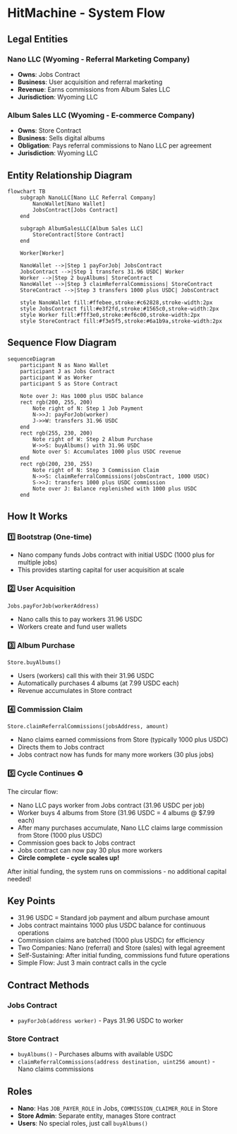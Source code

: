 # HitMachine - System Flow

## Legal Entities

### Nano LLC (Wyoming - Referral Marketing Company)
- **Owns**: Jobs Contract
- **Business**: User acquisition and referral marketing
- **Revenue**: Earns commissions from Album Sales LLC
- **Jurisdiction**: Wyoming LLC

### Album Sales LLC (Wyoming - E-commerce Company)
- **Owns**: Store Contract  
- **Business**: Sells digital albums
- **Obligation**: Pays referral commissions to Nano LLC per agreement
- **Jurisdiction**: Wyoming LLC

## Entity Relationship Diagram

```mermaid
flowchart TB
    subgraph NanoLLC[Nano LLC Referral Company]
        NanoWallet[Nano Wallet]
        JobsContract[Jobs Contract]
    end
    
    subgraph AlbumSalesLLC[Album Sales LLC]
        StoreContract[Store Contract]
    end
    
    Worker[Worker]
    
    NanoWallet -->|Step 1 payForJob| JobsContract
    JobsContract -->|Step 1 transfers 31.96 USDC| Worker
    Worker -->|Step 2 buyAlbums| StoreContract
    NanoWallet -->|Step 3 claimReferralCommissions| StoreContract
    StoreContract -->|Step 3 transfers 1000 plus USDC| JobsContract
    
    style NanoWallet fill:#ffebee,stroke:#c62828,stroke-width:2px
    style JobsContract fill:#e3f2fd,stroke:#1565c0,stroke-width:2px
    style Worker fill:#fff3e0,stroke:#ef6c00,stroke-width:2px
    style StoreContract fill:#f3e5f5,stroke:#6a1b9a,stroke-width:2px
```

## Sequence Flow Diagram

```mermaid
sequenceDiagram
    participant N as Nano Wallet
    participant J as Jobs Contract
    participant W as Worker
    participant S as Store Contract
    
    Note over J: Has 1000 plus USDC balance
    rect rgb(200, 255, 200)
        Note right of N: Step 1 Job Payment
        N->>J: payForJob(worker)
        J->>W: transfers 31.96 USDC
    end
    rect rgb(255, 230, 200)
        Note right of W: Step 2 Album Purchase
        W->>S: buyAlbums() with 31.96 USDC
        Note over S: Accumulates 1000 plus USDC revenue
    end
    rect rgb(200, 230, 255)
        Note right of N: Step 3 Commission Claim
        N->>S: claimReferralCommissions(jobsContract, 1000 USDC)
        S->>J: transfers 1000 plus USDC commission
        Note over J: Balance replenished with 1000 plus USDC
    end
```

## How It Works

### 1️⃣ **Bootstrap** (One-time)
- Nano company funds Jobs contract with initial USDC (1000 plus for multiple jobs)
- This provides starting capital for user acquisition at scale

### 2️⃣ **User Acquisition**
```solidity
Jobs.payForJob(workerAddress)
```
- Nano calls this to pay workers 31.96 USDC
- Workers create and fund user wallets

### 3️⃣ **Album Purchase**
```solidity
Store.buyAlbums()
```
- Users (workers) call this with their 31.96 USDC
- Automatically purchases 4 albums (at 7.99 USDC each)
- Revenue accumulates in Store contract

### 4️⃣ **Commission Claim**
```solidity
Store.claimReferralCommissions(jobsAddress, amount)
```
- Nano claims earned commissions from Store (typically 1000 plus USDC)
- Directs them to Jobs contract
- Jobs contract now has funds for many more workers (30 plus jobs)

### 5️⃣ **Cycle Continues** ♻️

The circular flow:

- Nano LLC pays worker from Jobs contract (31.96 USDC per job)
- Worker buys 4 albums from Store (31.96 USDC = 4 albums @ $7.99 each)
- After many purchases accumulate, Nano LLC claims large commission from Store (1000 plus USDC)
- Commission goes back to Jobs contract
- Jobs contract can now pay 30 plus more workers
- **Circle complete - cycle scales up!**

After initial funding, the system runs on commissions - no additional capital needed!

## Key Points

- 31.96 USDC = Standard job payment and album purchase amount
- Jobs contract maintains 1000 plus USDC balance for continuous operations
- Commission claims are batched (1000 plus USDC) for efficiency
- Two Companies: Nano (referral) and Store (sales) with legal agreement
- Self-Sustaining: After initial funding, commissions fund future operations
- Simple Flow: Just 3 main contract calls in the cycle

## Contract Methods

### Jobs Contract
- `payForJob(address worker)` - Pays 31.96 USDC to worker

### Store Contract  
- `buyAlbums()` - Purchases albums with available USDC
- `claimReferralCommissions(address destination, uint256 amount)` - Nano claims commissions

## Roles

- **Nano**: Has `JOB_PAYER_ROLE` in Jobs, `COMMISSION_CLAIMER_ROLE` in Store
- **Store Admin**: Separate entity, manages Store contract
- **Users**: No special roles, just call `buyAlbums()`